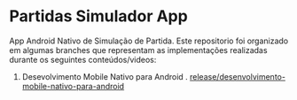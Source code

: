 # Partidas Simulador App

App Android Nativo de Simulação de Partida. Este repositorio foi organizado em algumas branches que representam as implementações realizadas durante os seguintes conteúdos/videos:

1. Desevolvimento Mobile Nativo para Android
     . [release/desenvolvimento-mobile-nativo-para-android](https://github.com/Betto-dev/partidas-simulador-app)
